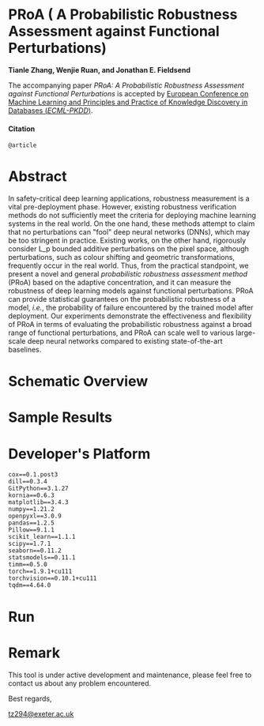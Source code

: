 # PRoA ( A Probabilistic Robustness Assessment against Functional Perturbations)

__Tianle Zhang, Wenjie Ruan, and Jonathan E. Fieldsend__

The accompanying paper _PRoA: A Probabilistic Robustness Assessment against Functional Perturbations_ is accepted by  [European Conference on Machine Learning and Principles and Practice of Knowledge Discovery in Databases (*ECML-PKDD*)](https://ecmlpkdd.org/).

#### Citation

```
@article
```



# Abstract

In safety-critical deep learning applications, robustness measurement is a vital pre-deployment phase. However, existing robustness verification methods do not sufficiently meet the criteria for deploying machine learning systems in the real world. On the one hand, these methods attempt to claim that no perturbations can "fool" deep neural networks (DNNs), which may be too stringent in practice. Existing works, on the other hand, rigorously consider L_p bounded additive perturbations on the pixel space, although perturbations, such as colour shifting and geometric transformations, frequently occur in the real world. Thus, from the practical standpoint, we present a novel and general  *probabilistic robustness assessment method* (PRoA) based on the adaptive concentration, and it can measure the robustness of deep learning models against functional perturbations. PRoA can provide statistical guarantees on the probabilistic robustness of a model, *i.e.*, the probability of failure encountered by the trained model after deployment. Our experiments demonstrate the effectiveness and flexibility of PRoA in terms of evaluating the probabilistic robustness against a broad range of functional perturbations, and PRoA can scale well to various large-scale deep neural networks compared to existing state-of-the-art baselines. 

# Schematic Overview



# Sample Results 



# Developer's Platform

```
cox==0.1.post3
dill==0.3.4
GitPython==3.1.27
kornia==0.6.3
matplotlib==3.4.3
numpy==1.21.2
openpyxl==3.0.9
pandas==1.2.5
Pillow==9.1.1
scikit_learn==1.1.1
scipy==1.7.1
seaborn==0.11.2
statsmodels==0.11.1
timm==0.5.0
torch==1.9.1+cu111
torchvision==0.10.1+cu111
tqdm==4.64.0
```

# Run



# Remark

This tool is under active development and maintenance, please feel free to contact us about any problem encountered.

Best regards,

[tz294@exeter.ac.uk](mailto:tz294@exeter.ac.uk)
